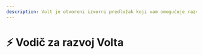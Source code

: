 ```yaml
---
description: Volt je otvoreni izvorni predložak koji vam omogućuje razvoj vlastite platforme za poslužitelj Paperweight temeljenu na Plazmi.
---
```


# ⚡ Vodič za razvoj Volta
